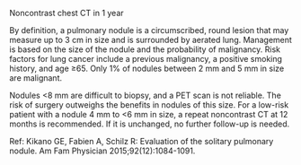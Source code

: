 Noncontrast chest CT in 1 year

By definition, a pulmonary nodule is a circumscribed, round lesion that may measure up to 3 cm in size and is surrounded by aerated lung. Management is based on the size of the nodule and the probability of malignancy. Risk factors for lung cancer include a previous malignancy, a positive smoking history, and age ≥65. Only 1% of nodules between 2 mm and 5 mm in size are malignant.

Nodules <8 mm are difficult to biopsy, and a PET scan is not reliable. The risk of surgery outweighs the benefits in nodules of this size. For a low-risk patient with a nodule 4 mm to <6 mm in size, a repeat noncontrast CT at 12 months is recommended. If it is unchanged, no further follow-up is needed.

Ref: Kikano GE, Fabien A, Schilz R: Evaluation of the solitary pulmonary nodule. Am Fam Physician 2015;92(12):1084-1091.